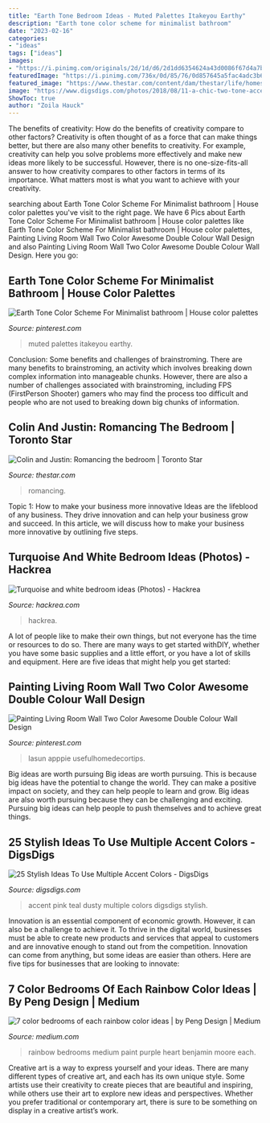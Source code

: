 ```yaml
---
title: "Earth Tone Bedroom Ideas - Muted Palettes Itakeyou Earthy"
description: "Earth tone color scheme for minimalist bathroom"
date: "2023-02-16"
categories:
- "ideas"
tags: ["ideas"]
images:
- "https://i.pinimg.com/originals/2d/1d/d6/2d1dd6354624a43d0086f67d4a7ba246.jpg"
featuredImage: "https://i.pinimg.com/736x/0d/85/76/0d857645a5fac4adc3b6eabb600288a7.jpg"
featured_image: "https://www.thestar.com/content/dam/thestar/life/homes/decor/2009/07/04/colin_and_justin_romancing_the_bedroom/colin_and_justin_bedroomafter.jpeg"
image: "https://www.digsdigs.com/photos/2018/08/11-a-chic-two-tone-accent-space-with-teal-and-dusty-pink-that-create-a-gorgeous-decadent-feel.jpg"
ShowToc: true
author: "Zoila Hauck"
---
```



The benefits of creativity: How do the benefits of creativity compare to other factors?
Creativity is often thought of as a force that can make things better, but there are also many other benefits to creativity. For example, creativity can help you solve problems more effectively and make new ideas more likely to be successful. However, there is no one-size-fits-all answer to how creativity compares to other factors in terms of its importance. What matters most is what you want to achieve with your creativity.

	

		
searching about Earth Tone Color Scheme For Minimalist bathroom | House color palettes you've visit to the right page. We have 6 Pics about Earth Tone Color Scheme For Minimalist bathroom | House color palettes like Earth Tone Color Scheme For Minimalist bathroom | House color palettes, Painting Living Room Wall Two Color Awesome Double Colour Wall Design and also Painting Living Room Wall Two Color Awesome Double Colour Wall Design. Here you go:
		
    
## Earth Tone Color Scheme For Minimalist Bathroom | House Color Palettes

<img loading=lazy src="https://i.pinimg.com/736x/0d/85/76/0d857645a5fac4adc3b6eabb600288a7.jpg" onerror="this.onerror=null;this.src='https://tse1.mm.bing.net/th?id=OIP.oTTXjypk7pKlzm-yTZwZ4QHaOI&amp;pid=15.1';" alt="Earth Tone Color Scheme For Minimalist bathroom | House color palettes">

_Source: pinterest.com_

>muted palettes itakeyou earthy. 

	

Conclusion: Some benefits and challenges of brainstroming.
There are many benefits to brainstroming, an activity which involves breaking down complex information into manageable chunks. However, there are also a number of challenges associated with brainstroming, including FPS (FirstPerson Shooter) gamers who may find the process too difficult and people who are not used to breaking down big chunks of information.

    
## Colin And Justin: Romancing The Bedroom | Toronto Star

<img loading=lazy src="https://www.thestar.com/content/dam/thestar/life/homes/decor/2009/07/04/colin_and_justin_romancing_the_bedroom/colin_and_justin_bedroomafter.jpeg" onerror="this.onerror=null;this.src='https://tse4.mm.bing.net/th?id=OIP.lc9IDmIb4JkNhAnhbu2dlwHaE8&amp;pid=15.1';" alt="Colin and Justin: Romancing the bedroom | Toronto Star">

_Source: thestar.com_

>romancing. 

	

Topic 1: How to make your business more innovative
Ideas are the lifeblood of any business. They drive innovation and can help your business grow and succeed. In this article, we will discuss how to make your business more innovative by outlining five steps.

    
## Turquoise And White Bedroom Ideas (Photos) - Hackrea

<img loading=lazy src="https://www.hackrea.com/wp-content/uploads/2020/09/White-bedroom-with-turquoise-textured-wall-768x513.jpg" onerror="this.onerror=null;this.src='https://tse4.mm.bing.net/th?id=OIP.T3pOJq_gomq2eRjIZSKFUAHaE8&amp;pid=15.1';" alt="Turquoise and white bedroom ideas (Photos) - Hackrea">

_Source: hackrea.com_

>hackrea. 

	

A lot of people like to make their own things, but not everyone has the time or resources to do so. There are many ways to get started withDIY, whether you have some basic supplies and a little effort, or you have a lot of skills and equipment. Here are five ideas that might help you get started: 

    
## Painting Living Room Wall Two Color Awesome Double Colour Wall Design

<img loading=lazy src="https://i.pinimg.com/originals/2d/1d/d6/2d1dd6354624a43d0086f67d4a7ba246.jpg" onerror="this.onerror=null;this.src='https://tse4.mm.bing.net/th?id=OIP.2LcfPwrSA4OwMaF9RiZG7gHaJ4&amp;pid=15.1';" alt="Painting Living Room Wall Two Color Awesome Double Colour Wall Design">

_Source: pinterest.com_

>lasun apppie usefulhomedecortips. 

	

Big ideas are worth pursuing
Big ideas are worth pursuing. This is because big ideas have the potential to change the world. They can make a positive impact on society, and they can help people to learn and grow. Big ideas are also worth pursuing because they can be challenging and exciting. Pursuing big ideas can help people to push themselves and to achieve great things.

    
## 25 Stylish Ideas To Use Multiple Accent Colors - DigsDigs

<img loading=lazy src="https://www.digsdigs.com/photos/2018/08/11-a-chic-two-tone-accent-space-with-teal-and-dusty-pink-that-create-a-gorgeous-decadent-feel.jpg" onerror="this.onerror=null;this.src='https://tse3.mm.bing.net/th?id=OIP.N5T9j7uRc3eK9RM4TOuQYwHaJ4&amp;pid=15.1';" alt="25 Stylish Ideas To Use Multiple Accent Colors - DigsDigs">

_Source: digsdigs.com_

>accent pink teal dusty multiple colors digsdigs stylish. 

	

Innovation is an essential component of economic growth. However, it can also be a challenge to achieve it. To thrive in the digital world, businesses must be able to create new products and services that appeal to customers and are innovative enough to stand out from the competition. Innovation can come from anything, but some ideas are easier than others. Here are five tips for businesses that are looking to innovate:

    
## 7 Color Bedrooms Of Each Rainbow Color Ideas | By Peng Design | Medium

<img loading=lazy src="https://miro.medium.com/max/2742/1*XlShJatnnO3Q4NruzG1How.jpeg" onerror="this.onerror=null;this.src='https://tse4.mm.bing.net/th?id=OIP.EG3gd4cQUOkQyxbJq5X3OAHaFZ&amp;pid=15.1';" alt="7 color bedrooms of each rainbow color ideas | by Peng Design | Medium">

_Source: medium.com_

>rainbow bedrooms medium paint purple heart benjamin moore each. 

	

Creative art is a way to express yourself and your ideas. There are many different types of creative art, and each has its own unique style. Some artists use their creativity to create pieces that are beautiful and inspiring, while others use their art to explore new ideas and perspectives. Whether you prefer traditional or contemporary art, there is sure to be something on display in a creative artist’s work.

